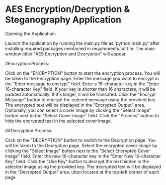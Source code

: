 # AES Encryption/Decryption & Steganography Application 

Opening the Application:

Launch the application by running the main.py file as 'python main.py' after installing required packages mentioned in requirements.txt file.
The main window titled "AES Encryption and Decryption" will appear.

#Encryption Process:

Click on the "ENCRYPTION" button to start the encryption process.
You will be taken to the Encryption page.
Enter the message you want to encrypt in the "Enter message to encrypt" field.
Enter a 16-character key in the "Enter 16-character Key" field. If your key is shorter than 16 characters, it will be padded automatically. If it's longer, it will be truncated.
Click the "Encrypt Message" button to encrypt the entered message using the provided key.
The encrypted text will be displayed in the "Encrypted Output" area.
Optionally, you can select a cover image by clicking the "Select Image" button next to the "Select Cover Image" field.
Click the "Process" button to hide the encrypted text in the selected cover image.

##Decryption Process:

Click on the "DECRYPTION" button to switch to the Decryption page.
You will be taken to the Decryption page.
Select the encrypted cover image by clicking the "Select Image" button next to the "Select Encrypted Cover Image" field.
Enter the new 16-character key in the "Enter New 16-character Key" field.
Click the "Use Key" button to decrypt the text hidden in the selected image using the provided key.
The decrypted text will be displayed in the "Decrypted Output" area.
utton located at the top-left corner of each page.
